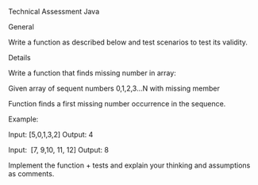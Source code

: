 Technical Assessment Java

General

Write a function as described below and test scenarios to test its validity.

Details

Write a function that finds missing number in array: 

Given array of sequent numbers 0,1,2,3...N with missing member

Function finds a first missing number occurrence in the sequence.


Example:

Input: [5,0,1,3,2]
Output: 4

Input:  [7, 9,10, 11, 12]
Output: 8

Implement the function + tests and explain your thinking and assumptions as comments.